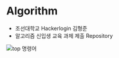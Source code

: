 # Algorithm
* 조선대학교 Hackerlogin 김형준
* 알고리즘 신입생 교육 과제 제출 Repository



![top 명령어](https://upload.wikimedia.org/wikipedia/commons/3/35/Linux_top.png)
